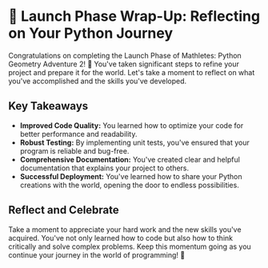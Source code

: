 # 🌟 Launch Phase Wrap-Up: Reflecting on Your Python Journey

Congratulations on completing the Launch Phase of Mathletes: Python Geometry Adventure 2! 🎉 You've taken significant steps to refine your project and prepare it for the world. Let's take a moment to reflect on what you've accomplished and the skills you've developed.

## Key Takeaways

- **Improved Code Quality:** You learned how to optimize your code for better performance and readability.
- **Robust Testing:** By implementing unit tests, you've ensured that your program is reliable and bug-free.
- **Comprehensive Documentation:** You've created clear and helpful documentation that explains your project to others.
- **Successful Deployment:** You've learned how to share your Python creations with the world, opening the door to endless possibilities.

## Reflect and Celebrate

Take a moment to appreciate your hard work and the new skills you've acquired. You've not only learned how to code but also how to think critically and solve complex problems. Keep this momentum going as you continue your journey in the world of programming! 🌟